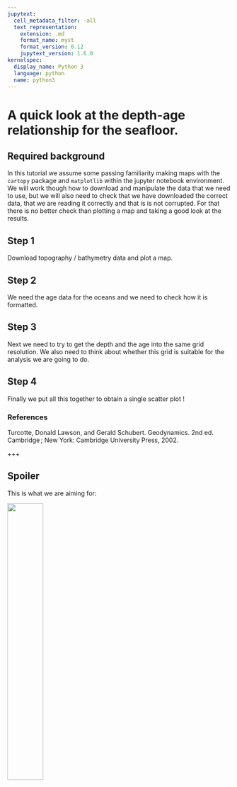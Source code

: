 ```yaml
---
jupytext:
  cell_metadata_filter: -all
  text_representation:
    extension: .md
    format_name: myst
    format_version: 0.12
    jupytext_version: 1.6.0
kernelspec:
  display_name: Python 3
  language: python
  name: python3
---
```


# A quick look at the depth-age relationship for the seafloor.



## Required background

In this tutorial we assume some passing familiarity making maps with the `cartopy` package and `matplotlib` within the jupyter notebook environment. We will work though how to download and manipulate the data that we need to use, but we will also need to check that we have downloaded the correct data, that we are reading it correctly and that is is not corrupted. For that there is no better check than plotting a map and taking a good look at the results.

## Step 1

Download topography / bathymetry data and plot a map. 


## Step 2 

We need the age data for the oceans and we need to check how it is formatted.


## Step 3

Next we need to try to get the depth and the age into the same grid resolution. 
We also need to think about whether this grid is suitable for the analysis we are going to do.


## Step 4

Finally we put all this together to obtain a single scatter plot ! 


### References

Turcotte, Donald Lawson, and Gerald Schubert. Geodynamics. 2nd ed. Cambridge ; New York: Cambridge University Press, 2002.

+++

## Spoiler 

This is what we are aiming for:
<div>
<img src="Images/MyTargetPlot.png", width=40%>
</div>

```{code-cell} ipython3

```
